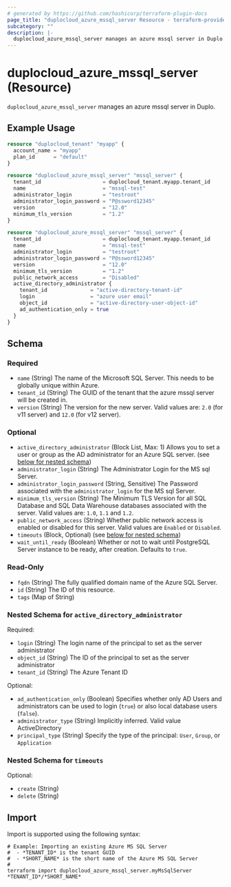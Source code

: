 ```yaml
---
# generated by https://github.com/hashicorp/terraform-plugin-docs
page_title: "duplocloud_azure_mssql_server Resource - terraform-provider-duplocloud"
subcategory: ""
description: |-
  duplocloud_azure_mssql_server manages an azure mssql server in Duplo.
---
```


# duplocloud_azure_mssql_server (Resource)

`duplocloud_azure_mssql_server` manages an azure mssql server in Duplo.

## Example Usage

```terraform
resource "duplocloud_tenant" "myapp" {
  account_name = "myapp"
  plan_id      = "default"
}

resource "duplocloud_azure_mssql_server" "mssql_server" {
  tenant_id                    = duplocloud_tenant.myapp.tenant_id
  name                         = "mssql-test"
  administrator_login          = "testroot"
  administrator_login_password = "P@ssword12345"
  version                      = "12.0"
  minimum_tls_version          = "1.2"
}

resource "duplocloud_azure_mssql_server" "mssql_server" {
  tenant_id                    = duplocloud_tenant.myapp.tenant_id
  name                         = "mssql-test"
  administrator_login          = "testroot"
  administrator_login_password = "P@ssword12345"
  version                      = "12.0"
  minimum_tls_version          = "1.2"
  public_network_access        = "Disabled"
  active_directory_administrator {
    tenant_id              = "active-directory-tenant-id"
    login                  = "azure user email"
    object_id              = "active-directory-user-object-id"
    ad_authentication_only = true
  }
}
```

<!-- schema generated by tfplugindocs -->
## Schema

### Required

- `name` (String) The name of the Microsoft SQL Server. This needs to be globally unique within Azure.
- `tenant_id` (String) The GUID of the tenant that the azure mssql server will be created in.
- `version` (String) The version for the new server. Valid values are: `2.0` (for v11 server) and `12.0` (for v12 server).

### Optional

- `active_directory_administrator` (Block List, Max: 1) Allows you to set a user or group as the AD administrator for an Azure SQL server. (see [below for nested schema](#nestedblock--active_directory_administrator))
- `administrator_login` (String) The Administrator Login for the  MS sql Server.
- `administrator_login_password` (String, Sensitive) The Password associated with the `administrator_login` for the MS sql Server.
- `minimum_tls_version` (String) The Minimum TLS Version for all SQL Database and SQL Data Warehouse databases associated with the server. Valid values are: `1.0`, `1.1` and `1.2`.
- `public_network_access` (String) Whether public network access is enabled or disabled for this server. Valid values are `Enabled` or `Disabled`.
- `timeouts` (Block, Optional) (see [below for nested schema](#nestedblock--timeouts))
- `wait_until_ready` (Boolean) Whether or not to wait until PostgreSQL Server instance to be ready, after creation. Defaults to `true`.

### Read-Only

- `fqdn` (String) The fully qualified domain name of the Azure SQL Server.
- `id` (String) The ID of this resource.
- `tags` (Map of String)

<a id="nestedblock--active_directory_administrator"></a>
### Nested Schema for `active_directory_administrator`

Required:

- `login` (String) The login name of the principal to set as the server administrator
- `object_id` (String) The ID of the principal to set as the server administrator
- `tenant_id` (String) The Azure Tenant ID

Optional:

- `ad_authentication_only` (Boolean) Specifies whether only AD Users and administrators can be used to login (`true`) or also local database users (`false`).
- `administrator_type` (String) Implicitly inferred. Valid value ActiveDirectory
- `principal_type` (String) Specify the type of the principal: `User`, `Group`, or `Application`


<a id="nestedblock--timeouts"></a>
### Nested Schema for `timeouts`

Optional:

- `create` (String)
- `delete` (String)

## Import

Import is supported using the following syntax:

```shell
# Example: Importing an existing Azure MS SQL Server
#  - *TENANT_ID* is the tenant GUID
#  - *SHORT_NAME* is the short name of the Azure MS SQL Server
#
terraform import duplocloud_azure_mssql_server.myMsSqlServer *TENANT_ID*/*SHORT_NAME*
```
